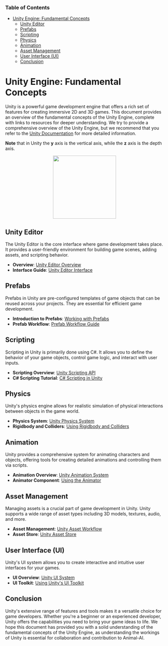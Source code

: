 ### Table of Contents
- [Unity Engine: Fundamental Concepts](#Unity-Engine:-Fundamental-Concepts)
  - [Unity Editor](#Unity-Editor)
  - [Prefabs](#Prefabs)
  - [Scripting](#Scripting)
  - [Physics](#Physics)
  - [Animation](#Animation)
  - [Asset Management](#Asset-Management)
  - [User Interface (UI)](#User-Interface-(UI))
  - [Conclusion](#Conclusion)


# Unity Engine: Fundamental Concepts

Unity is a powerful game development engine that offers a rich set of features for creating immersive 2D and 3D games. This document provides an overview of the fundamental concepts of the Unity Engine, complete with links to resources for deeper understanding. We try to provide a comprehensive overview of the Unity Engine, but we recommend that you refer to the [Unity Documentation](https://docs.unity3d.com/Manual/index.html) for more detailed information. 

**Note** that in Unity the **y** axis is the vertical axis, while the **z** axis is the depth axis.

<p align="center">
  <img height="200" src="C:\Users\ia424\Desktop\animal-ai\docs\media\prefabs\Referential.png">
</p>


## Unity Editor

The Unity Editor is the core interface where game development takes place. It provides a user-friendly environment for building game scenes, adding assets, and scripting behavior.

- **Overview**: [Unity Editor Overview](https://docs.unity3d.com/Manual/UsingTheEditor.html)
- **Interface Guide**: [Unity Editor Interface](https://learn.unity.com/tutorial/unity-editor-interface-overview)

## Prefabs

Prefabs in Unity are pre-configured templates of game objects that can be reused across your projects. They are essential for efficient game development.

- **Introduction to Prefabs**: [Working with Prefabs](https://docs.unity3d.com/Manual/Prefabs.html)
- **Prefab Workflow**: [Prefab Workflow Guide](https://learn.unity.com/tutorial/introduction-to-prefabs)

## Scripting

Scripting in Unity is primarily done using C#. It allows you to define the behavior of your game objects, control game logic, and interact with user inputs.

- **Scripting Overview**: [Unity Scripting API](https://docs.unity3d.com/ScriptReference/)
- **C# Scripting Tutorial**: [C# Scripting in Unity](https://learn.unity.com/tutorial/introduction-to-scripting)

## Physics

Unity's physics engine allows for realistic simulation of physical interactions between objects in the game world.

- **Physics System**: [Unity Physics System](https://docs.unity3d.com/Manual/PhysicsSection.html)
- **Rigidbody and Colliders**: [Using Rigidbody and Colliders](https://learn.unity.com/tutorial/physics-rigidbodies-and-colliders)

## Animation

Unity provides a comprehensive system for animating characters and objects, offering tools for creating detailed animations and controlling them via scripts.

- **Animation Overview**: [Unity Animation System](https://docs.unity3d.com/Manual/AnimationOverview.html)
- **Animator Component**: [Using the Animator](https://learn.unity.com/tutorial/animator-component)

## Asset Management

Managing assets is a crucial part of game development in Unity. Unity supports a wide range of asset types including 3D models, textures, audio, and more.

- **Asset Management**: [Unity Asset Workflow](https://docs.unity3d.com/Manual/AssetWorkflow.html)
- **Asset Store**: [Unity Asset Store](https://assetstore.unity.com/)

## User Interface (UI)

Unity's UI system allows you to create interactive and intuitive user interfaces for your games.

- **UI Overview**: [Unity UI System](https://docs.unity3d.com/Manual/UISystem.html)
- **UI Toolkit**: [Using Unity's UI Toolkit](https://learn.unity.com/tutorial/introduction-to-the-new-ui-system)

## Conclusion

Unity's extensive range of features and tools makes it a versatile choice for game developers. Whether you're a beginner or an experienced developer, Unity offers the capabilities you need to bring your game ideas to life. We hope this document has provided you with a solid understanding of the fundamental concepts of the Unity Engine, as understanding the workings of Unity is essential for collaboration and contribution to Animal-AI. 
